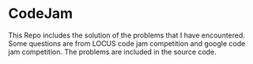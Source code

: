 # CodeJam
This Repo includes the solution of the problems that I have encountered.
Some questions are from LOCUS code jam competition and google code jam competition.
The problems are included in the source code.
